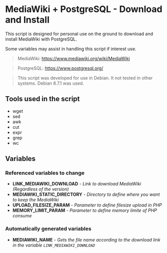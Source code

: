 # MediaWiki + PostgreSQL - Download and Install

This script is designed for personal use on the ground to download and install MediaWiki with PostgreSQL.

Some variables may assist in handling this script if interest use.

> MediaWiki: https://www.mediawiki.org/wiki/MediaWiki

> PostgreSQL: https://www.postgresql.org/

>  This script was developed for use in Debian. It not tested in other systems. Debian 8.7.1 was used.

## Tools used in the script
- wget
- sed
- awk
- cut
- expr
- grep
- wc

## Variables

### Referenced variables to change
- **LINK_MEDIAWIKI_DOWNLOAD** - _Link to download MediaWiki (Regardless of the version)_
- **MEDIAWIKI_STATIC_DIRECTORY** - _Directory to define where you want to keep the MediaWiki_
- **UPLOAD_FILESIZE_PARAM** - _Parameter to define filesize upload in PHP_
- **MEMORY_LIMIT_PARAM** - _Parameter to define memory limite of PHP consume_

### Automatically generated variables
- **MEDIAWIKI_NAME** - _Gets the file name according to the download link in the variable `LINK_MEDIAWIKI_DOWNLOAD`_